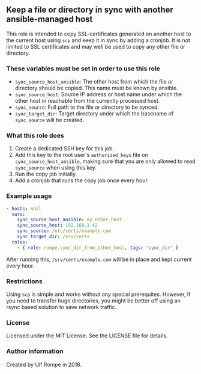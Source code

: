 ## Keep a file or directory in sync with another ansible-managed host

This role is intended to copy SSL-certificates generated on another host to the current host
using `scp` and keep it in sync by adding a cronjob. It is not limited to SSL certificates and
may well be used to copy any other file or directory.

### These variables must be set in order to use this role

* `sync_source_host_ansible`: The other host from which the file or directory should be copied. This name must be known by ansible.
* `sync_source_host`: Source IP address or host name under which the other host in reachable from the currently processed host.
* `sync_source`: Full path to the file or directory to be synced.
* `sync_target_dir`: Target directory under which the basename of `sync_source` will be created.

### What this role does

1. Create a dedicated SSH key for this job.
2. Add this key to the root user's `authorized_keys` file on `sync_source_host_ansible`, making sure that you are only allowed to read `sync_source` when using this key.
3. Run the copy job initially.
4. Add a cronjob that runs the copy job once every hour.

### Example usage

```yaml
- hosts: mail
  vars:
    sync_source_host_ansible: my_other_host
    sync_source_host: 192.168.1.42
    sync_source: /etc/certs/example.com
    sync_target_dir: /srv/certs
  roles:
    - { role: rompe.sync_dir_from_other_host, tags: "sync_dir" }
```

After running this, `/srv/certs/example.com` will be in place and kept current every hour.

### Restrictions

Using `scp` is simple and works without any special prerequites. However, if you need to transfer
huge directories, you might be better off using an rsync based solution to save network traffic.

### License

Licensed under the MIT License. See the LICENSE file for details.

### Author information

Created by Ulf Rompe in 2018.

